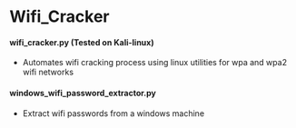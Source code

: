 # Wifi_Cracker
#### wifi_cracker.py (Tested on Kali-linux)
* Automates wifi cracking process using linux utilities for wpa and wpa2 wifi networks

#### windows_wifi_password_extractor.py
* Extract wifi passwords from a windows machine
